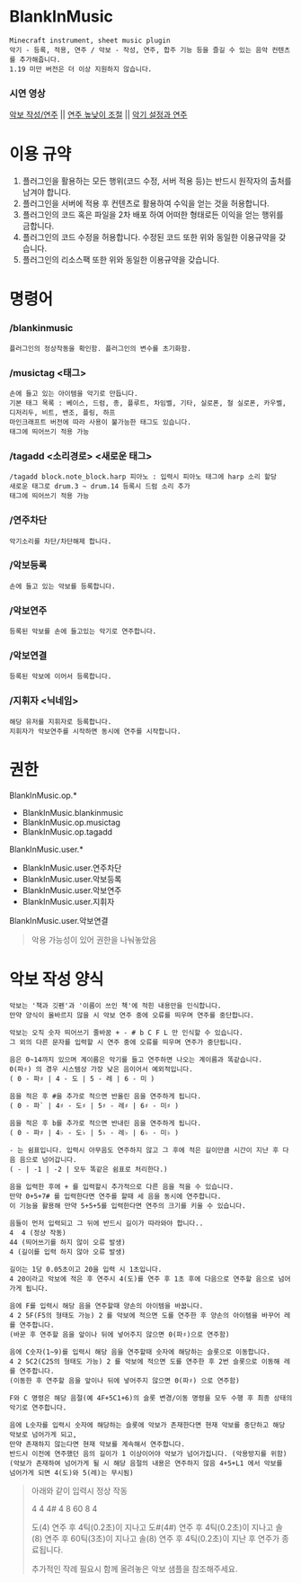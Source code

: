 BlankInMusic
===
    Minecraft instrument, sheet music plugin
    악기 - 등록, 적용, 연주 / 악보 - 작성, 연주, 합주 기능 등을 즐길 수 있는 음악 컨텐츠를 추가해줍니다.
    1.19 미만 버전은 더 이상 지원하지 않습니다.

### 시연 영상
[악보 작성/연주](https://www.youtube.com/watch?v=FzQNpJ9b-Es) || 
[연주 높낮이 조절](https://www.youtube.com/watch?v=E83QO6JgkP8) || 
[악기 설정과 연주](https://www.youtube.com/watch?v=A-XUS2XIfXc)

이용 규약
===
1. 플러그인을 활용하는 모든 행위(코드 수정, 서버 적용 등)는 반드시 원작자의 출처를 남겨야 합니다.
2. 플러그인을 서버에 적용 후 컨텐츠로 활용하여 수익을 얻는 것을 허용합니다.
3. 플러그인의 코드 혹은 파일을 2차 배포 하여 어떠한 형태로든 이익을 얻는 행위를 금합니다.
4. 플러그인의 코드 수정을 허용합니다. 수정된 코드 또한 위와 동일한 이용규약을 갖습니다.
5. 플러그인의 리소스팩 또한 위와 동일한 이용규약을 갖습니다.


명령어
===
### /blankinmusic
    플러그인의 정상작동을 확인함. 플러그인의 변수를 초기화함.

### /musictag <태그>
    손에 들고 있는 아이템을 악기로 만듭니다.
    기본 태그 목록 : 베이스, 드럼, 종, 플루트, 차임벨, 기타, 실로폰, 철 실로폰, 카우벨, 디저리두, 비트, 밴조, 플링, 하프
    마인크래프트 버전에 따라 사용이 불가능한 태그도 있습니다.
    태그에 띄어쓰기 적용 가능
			
### /tagadd <소리경로> <새로운 태그>
    /tagadd block.note_block.harp 피아노 : 입력시 피아노 태그에 harp 소리 할당
    새로운 태그로 drum.3 ~ drum.14 등록시 드럼 소리 추가
    태그에 띄어쓰기 적용 가능
		
### /연주차단
    악기소리를 차단/차단해제 합니다.

### /악보등록
    손에 들고 있는 악보를 등록합니다.

### /악보연주
    등록된 악보를 손에 들고있는 악기로 연주합니다.
		
### /악보연결
    등록된 악보에 이어서 등록합니다.

### /지휘자 <닉네임>
    해당 유저를 지휘자로 등록합니다.
    지휘자가 악보연주를 시작하면 동시에 연주를 시작합니다.


권한
===
BlankInMusic.op.*
- BlankInMusic.blankinmusic
- BlankInMusic.op.musictag
- BlankInMusic.op.tagadd

BlankInMusic.user.*
- BlankInMusic.user.연주차단
- BlankInMusic.user.악보등록
- BlankInMusic.user.악보연주
- BlankInMusic.user.지휘자
		
BlankInMusic.user.악보연결
> 악용 가능성이 있어 권한을 나눠놓았음


악보 작성 양식
===
    악보는 '책과 깃펜'과 '이름이 쓰인 책'에 적힌 내용만을 인식합니다.
    만약 양식이 올바르지 않을 시 악보 연주 중에 오류를 띄우며 연주를 중단합니다.
    
    악보는 오직 숫자 띄어쓰기 줄바꿈 + - # b C F L 만 인식할 수 있습니다.
    그 외의 다른 문자를 입력할 시 연주 중에 오류를 띄우며 연주가 중단됩니다.
    
    음은 0~14까지 있으며 계이름은 악기를 들고 연주하면 나오는 계이름과 똑같습니다.
    0(파♯) 의 경우 시스템상 가장 낮은 음이어서 예외적입니다.
    ( 0 - 파♯ | 4 - 도 | 5 - 레 | 6 - 미 )
    
    음을 적은 후 #을 추가로 적으면 반올린 음을 연주하게 됩니다.
    ( 0 - 파` | 4♯ - 도♯ | 5♯ - 레♯ | 6♯ - 미♯ )
    
    음을 적은 후 b를 추가로 적으면 반내린 음을 연주하게 됩니다.
    ( 0 - 파♯ | 4♭ - 도♭ | 5♭ - 레♭ | 6♭ - 미♭ )
    
    - 는 쉼표입니다. 입력시 아무음도 연주하지 않고 그 후에 적은 길이만큼 시간이 지난 후 다음 음으로 넘어갑니다.
    ( - | -1 | -2 | 모두 똑같은 쉼표로 처리한다.)
    
    음을 입력한 후에 + 를 입력할시 추가적으로 다른 음을 적을 수 있습니다.
    만약 0+5+7# 를 입력한다면 연주를 할때 세 음을 동시에 연주합니다.
    이 기능을 활용해 만약 5+5+5를 입력한다면 연주의 크기를 키울 수 있습니다.
    
    음들이 먼저 입력되고 그 뒤에 반드시 길이가 따라와야 합니다..
    4  4 (정상 작동)
    44 (띄어쓰기를 하지 않이 오류 발생)
    4 (길이를 입력 하지 않아 오류 발생)
    
    길이는 1당 0.05초이고 20을 입력 시 1초입니다.
    4 20이라고 악보에 적은 후 연주시 4(도)를 연주 후 1초 후에 다음으로 연주할 음으로 넘어가게 됩니다.
    
    음에 F를 입력시 해당 음을 연주할때 양손의 아이템을 바꿉니다.
    4 2 5F(F5의 형태도 가능) 2 를 악보에 적으면 도를 연주한 후 양손의 아이템을 바꾸어 레를 연주합니다.
    (바꾼 후 연주할 음을 앞이나 뒤에 넣어주지 않으면 0(파♯)으로 연주함)
    
    음에 C숫자(1~9)를 입력시 해당 음을 연주할때 숫자에 해당하는 슬롯으로 이동합니다.
    4 2 5C2(C25의 형태도 가능) 2 를 악보에 적으면 도를 연주한 후 2번 슬롯으로 이동해 레를 연주합니다.
    (이동한 후 연주할 음을 앞이나 뒤에 넣어주지 않으면 0(파♯) 으로 연주함)
    
    F와 C 명령은 해당 음절(예 4F+5C1+6)의 슬롯 변경/이동 명령을 모두 수행 후 최종 상태의 악기로 연주합니다.
    
    음에 L숫자를 입력시 숫자에 해당하는 슬롯에 악보가 존재한다면 현재 악보를 중단하고 해당 악보로 넘어가게 되고,
    만약 존재하지 않는다면 현재 악보를 계속해서 연주합니다.
    반드시 이전에 연주했던 음의 길이가 1 이상이어야 악보가 넘어가집니다. (악용방지를 위함)
    (악보가 존재하여 넘어가게 될 시 해당 음절의 내용은 연주하지 않음 4+5+L1 에서 악보를 넘어가게 되면 4(도)와 5(레)는 무시됨)

>    아래와 같이 입력시 정상 작동 
> 
> 4 4 4# 4 
> 8 60 
> 8 4 
> 
> 도(4) 연주 후 4틱(0.2초)이 지나고 
> 도#(4#) 연주 후 4틱(0.2초)이 지나고 
> 솔(8) 연주 후 60틱(3초)이 지나고 
> 솔(8) 연주 후 4틱(0.2초)이 지난 후 
> 연주가 종료됩니다.
> 
> 추가적인 작례 필요시 함께 올려놓은 악보 샘플을 참조해주세요.
